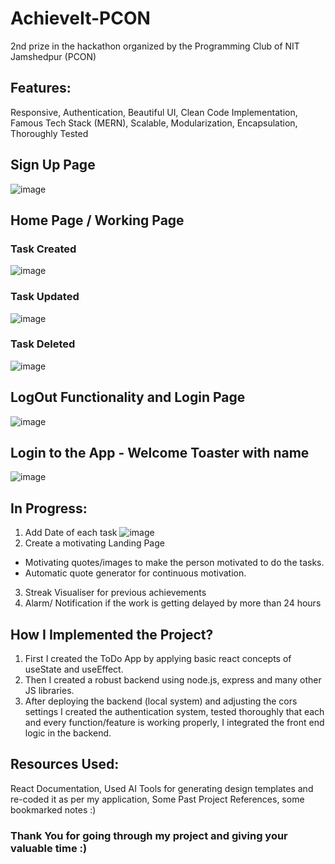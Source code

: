 # AchieveIt-PCON

2nd prize in the hackathon organized by the Programming Club of NIT Jamshedpur (PCON)

## Features:

Responsive, Authentication, Beautiful UI, Clean Code Implementation, Famous Tech Stack (MERN), Scalable, Modularization, Encapsulation, Thoroughly Tested

## Sign Up Page
![image](https://github.com/someshjoyguru/ToDo-App-PCON/assets/99559848/06c2a5bc-061e-44e6-b2e2-a1b78e313e23)

## Home Page / Working Page

### Task Created

![image](https://github.com/someshjoyguru/ToDo-App-PCON/assets/99559848/ec73ab5b-0e48-4852-9923-22b033cc51c4)

### Task Updated

![image](https://github.com/someshjoyguru/ToDo-App-PCON/assets/99559848/5e3f37ea-14f8-4ff4-ab09-1169a724b750)

### Task Deleted

![image](https://github.com/someshjoyguru/ToDo-App-PCON/assets/99559848/4095217d-96dd-41c9-907c-e10165665e37)

## LogOut Functionality and Login Page

![image](https://github.com/someshjoyguru/ToDo-App-PCON/assets/99559848/3939f552-aec6-4280-8a61-80af018f6274)

## Login to the App - Welcome Toaster with name

![image](https://github.com/someshjoyguru/ToDo-App-PCON/assets/99559848/6abdfb89-3cd2-4935-b331-07ba4d877855)


## In Progress:

1) Add Date of each task
  ![image](https://github.com/someshjoyguru/ToDo-App-PCON/assets/99559848/b7b4914d-e8cc-48a2-8314-e4ae0f99ec65)
2) Create a motivating Landing Page
- Motivating quotes/images to make the person motivated to do the tasks.
- Automatic quote generator for continuous motivation.
3) Streak Visualiser for previous achievements
4) Alarm/ Notification if the work is getting delayed by more than 24 hours


## How I Implemented the Project?

1) First I created the ToDo App by applying basic react concepts of useState and useEffect.
2) Then I created a robust backend using node.js, express and many other JS libraries.
3) After deploying the backend (local system) and adjusting the cors settings I created the authentication system, tested thoroughly that each and every function/feature is working properly, I integrated the front end logic in the backend.

## Resources Used:

React Documentation, Used AI Tools for generating design templates and re-coded it as per my application, Some Past Project References, some bookmarked notes :)

### Thank You for going through my project and giving your valuable time :) 
